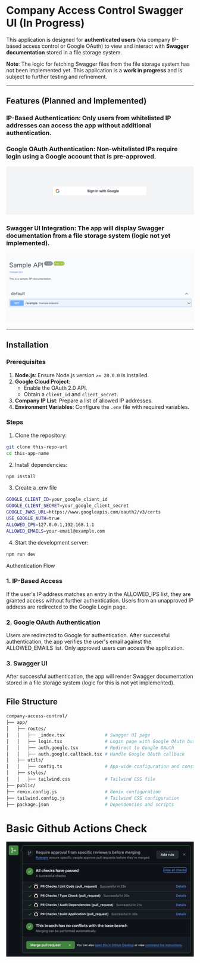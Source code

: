 # Company Access Control Swagger UI (In Progress)

This application is designed for **authenticated users** (via company IP-based access control or Google OAuth) to view and interact with **Swagger documentation** stored in a file storage system. 

**Note**: The logic for fetching Swagger files from the file storage system has not been implemented yet. This application is a **work in progress** and is subject to further testing and refinement.

---

## Features (Planned and Implemented)

### **IP-Based Authentication**: Only users from whitelisted IP addresses can access the app without additional authentication.
###  **Google OAuth Authentication**: Non-whitelisted IPs require login using a Google account that is pre-approved.
![Google Login](readmeAssets/googleLogIn.png)   

### **Swagger UI Integration**: The app will display Swagger documentation from a file storage system (logic not yet implemented).
![Swagger UI](readmeAssets/swagger.png)   

---

## Installation

### Prerequisites

1. **Node.js**: Ensure Node.js version `>= 20.0.0` is installed.
2. **Google Cloud Project**:
   - Enable the OAuth 2.0 API.
   - Obtain a `client_id` and `client_secret`.
3. **Company IP List**: Prepare a list of allowed IP addresses.
4. **Environment Variables**: Configure the `.env` file with required variables.

### Steps

1. Clone the repository:
```bash
git clone this-repo-url
cd this-app-name
```

2. Install dependencies:
```bash
npm install
```

3. Create a .env file
```bash
GOOGLE_CLIENT_ID=your_google_client_id
GOOGLE_CLIENT_SECRET=your_google_client_secret
GOOGLE_JWKS_URL=https://www.googleapis.com/oauth2/v3/certs
USE_GOOGLE_AUTH=true
ALLOWED_IPS=127.0.0.1,192.168.1.1
ALLOWED_EMAILS=your-email@example.com
```

4. Start the development server:
```bash
npm run dev
```

Authentication Flow
### 1. IP-Based Access
If the user's IP address matches an entry in the ALLOWED_IPS list, they are granted access without further authentication.
Users from an unapproved IP address are redirected to the Google Login page.
### 2. Google OAuth Authentication
Users are redirected to Google for authentication.
After successful authentication, the app verifies the user's email against the ALLOWED_EMAILS list.
Only approved users can access the application.
### 3. Swagger UI
After successful authentication, the app will render Swagger documentation stored in a file storage system (logic for this is not yet implemented).

## File Structure
```bash
company-access-control/
├── app/
│   ├── routes/
│   │   ├── _index.tsx               # Swagger UI page
│   │   ├── login.tsx                # Login page with Google OAuth button
│   │   ├── auth.google.tsx          # Redirect to Google OAuth
│   │   ├── auth.google.callback.tsx # Handle Google OAuth callback
│   ├── utils/
│   │   ├── config.ts                # App-wide configuration and constants
│   ├── styles/
│   │   ├── tailwind.css             # Tailwind CSS file
├── public/
├── remix.config.js                  # Remix configuration
├── tailwind.config.js               # Tailwind CSS configuration
├── package.json                     # Dependencies and scripts
```

# Basic Github Actions Check
![Swagger UI](readmeAssets/actions.png)   

